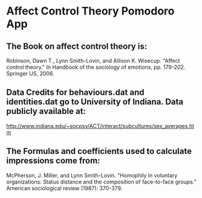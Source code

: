 # Affect Control Theory Pomodoro App

## The Book on affect control theory is:

Robinson, Dawn T., Lynn Smith-Lovin, and Allison K. Wisecup. "Affect control theory." In Handbook of the sociology of emotions, pp. 179-202. Springer US, 2006.

## Data Credits for behaviours.dat and identities.dat go to University of Indiana. Data publicly available at:

http://www.indiana.edu/~socpsy/ACT/interact/subcultures/sex_averages.htm

## The Formulas and coefficients used to calculate impressions come from:

McPherson, J. Miller, and Lynn Smith-Lovin. "Homophily in voluntary organizations: Status distance and the composition of face-to-face groups." American sociological review (1987): 370-379.